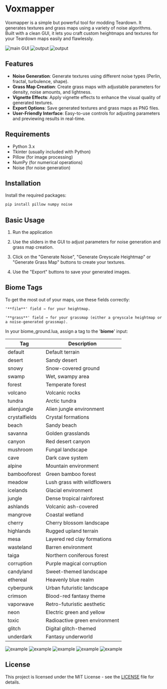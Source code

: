 # Voxmapper

Voxmapper is a simple but powerful tool for modding Teardown. It generates textures and grass maps using a variety of noise algorithms.  
Built with a clean GUI, it lets you craft custom heightmaps and textures for your Teardown maps easily and flawlessly.  

![main GUI](https://cdn.nostrcheck.me/46025249f65d47dddb0f17d93eb8b0a32d97fe3189c6684bbd33136a0a7e0424/580dbb6f88cb9da44cd863dcd0c887427d95b4d96dab2a0baa57547519bf383e.webp)
![output](https://cdn.nostrcheck.me/46025249f65d47dddb0f17d93eb8b0a32d97fe3189c6684bbd33136a0a7e0424/6c74d2920207b6e6fe8c132e5a4ea677df227bd965815ac3d5886f458718c7a5.webp)
![output](https://cdn.nostrcheck.me/46025249f65d47dddb0f17d93eb8b0a32d97fe3189c6684bbd33136a0a7e0424/1235a154e0c3ef80d52821b39ea3d86e3b677cdf291fee2f040457058989905a.webp)


## Features

- **Noise Generation**: Generate textures using different noise types (Perlin, fractal, turbulence, shape).
- **Grass Map Creation**: Create grass maps with adjustable parameters for density, noise amounts, and lightness.
- **Vignette Effects**: Apply vignette effects to enhance the visual quality of generated textures.
- **Export Options**: Save generated textures and grass maps as PNG files.
- **User-Friendly Interface**: Easy-to-use controls for adjusting parameters and previewing results in real-time.


## Requirements

- Python 3.x
- Tkinter (usually included with Python)
- Pillow (for image processing)
- NumPy (for numerical operations)
- Noise (for noise generation)


## Installation

   Install the required packages:
   ```bash
   pip install pillow numpy noise
   ```


## Basic Usage

1. Run the application

2. Use the sliders in the GUI to adjust parameters for noise generation and grass map creation.

3. Click on the "Generate Noise", "Generate Greyscale Heightmap" or "Generate Grass Map" buttons to create your textures.

4. Use the "Export" buttons to save your generated images.


## Biome Tags

To get the most out of your maps, use these fields correctly:  

    '**file**' field → for your heightmap.  

    '**grass**' field → for your grassmap (either a greyscale heightmap or a noise-generated grassmap).  

In your biome_ground.lua, assign a tag to the '**biome**' input:  

| Tag          | Description                         |
|--------------|-------------------------------------|
| default      | Default terrain                     |
| desert       | Sandy desert                        |
| snowy        | Snow-covered ground                 |
| swamp        | Wet, swampy area                    |
| forest       | Temperate forest                    |
| volcano      | Volcanic rocks                      |
| tundra       | Arctic tundra                       |
| alienjungle  | Alien jungle environment            |
| crystalfields| Crystal formations                  |
| beach        | Sandy beach                         |
| savanna      | Golden grasslands                   |
| canyon       | Red desert canyon                   |
| mushroom     | Fungal landscape                    |
| cave         | Dark cave system                    |
| alpine       | Mountain environment                |
| bambooforest | Green bamboo forest                 |
| meadow       | Lush grass with wildflowers         |
| icelands     | Glacial environment                 |
| jungle       | Dense tropical rainforest           |
| ashlands     | Volcanic ash-covered                |
| mangrove     | Coastal wetland                     |
| cherry       | Cherry blossom landscape            |
| highlands    | Rugged upland terrain               |
| mesa         | Layered red clay formations         |
| wasteland    | Barren environment                  |
| taiga        | Northern coniferous forest          |
| corruption   | Purple magical corruption           |
| candyland    | Sweet-themed landscape              |
| ethereal     | Heavenly blue realm                 |
| cyberpunk    | Urban futuristic landscape          |
| crimson      | Blood-red fantasy theme             |
| vaporwave    | Retro-futuristic aesthetic          |
| neon         | Electric green and yellow           |
| toxic        | Radioactive green environment       |
| glitch       | Digital glitch-themed               |
| underdark    | Fantasy underworld                  |


![example](https://cdn.nostrcheck.me/46025249f65d47dddb0f17d93eb8b0a32d97fe3189c6684bbd33136a0a7e0424/0e9fe22a53cc4f5059416fa5c67fbe967fe5ebbded59f545f28a511cda0b5a92.webp)
![example](https://cdn.nostrcheck.me/46025249f65d47dddb0f17d93eb8b0a32d97fe3189c6684bbd33136a0a7e0424/fc79ba0da9c5f0dad5f102e1216acef272848857982b13f79453c56164cfce16.webp)
![example](https://cdn.nostrcheck.me/46025249f65d47dddb0f17d93eb8b0a32d97fe3189c6684bbd33136a0a7e0424/db9ba265ca2c326442fdccfbfbe20b879c86973028ffed2c6f916708c77e67f0.webp)
![example](https://cdn.nostrcheck.me/46025249f65d47dddb0f17d93eb8b0a32d97fe3189c6684bbd33136a0a7e0424/2f5f696c954ea77e0c9d77be871a53e3afbade37c1d7188cff5127b622c39c7c.webp)
![example](https://cdn.nostrcheck.me/46025249f65d47dddb0f17d93eb8b0a32d97fe3189c6684bbd33136a0a7e0424/03d1827c9f4e7911647b5ccc52f052c3181f53d8b79c9559b3f8efbba5512df4.webp)


## License

This project is licensed under the MIT License - see the [LICENSE](LICENSE) file for details.

